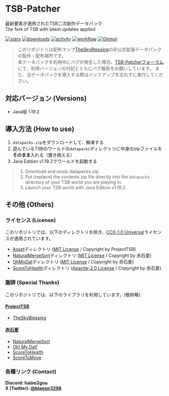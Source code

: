 # TSB-Patcher

最新要素が適用されたTSB二次創作データパック  
The fork of TSB with latest updates applied

[![stars](https://img.shields.io/github/stars/haiiro2gou/TSB-patcher?logo=github)](https://github.com/haiiro2gou/TSB-patcher/stargazers)
[![downloads](https://img.shields.io/github/downloads/haiiro2gou/TSB-patcher/total?logo=github)](https://github.com/haiiro2gou/TSB-patcher/releases/latest)
[![activity](https://img.shields.io/github/commit-activity/m/haiiro2gou/TSB-patcher?label=commit&logo=github)](https://github.com/haiiro2gou/TSB-patcher/commits/master)
[![workflow](https://img.shields.io/github/actions/workflow/status/haiiro2gou/TSB-patcher/datapack-linter.yml?branch=master&label=linter)](https://github.com/haiiro2gou/TSB-patcher/actions?query=workflow%3Alint-datapack)
[![Gitmoji](https://img.shields.io/badge/gitmoji-%20😜%20😍-FFDD67.svg)](https://gitmoji.carloscuesta.me/)

> このリポジトリは配布マップ[TheSkyBlessing](https://github.com/ProjectTSB/TheSkyBlessing)の非公式拡張データパックの製作・配布場所です。  
> 本データパックを利用中にバグが発生した場合、[TSB-Patcherフォーラム](https://discordapp.com/channels/742465492861845564/1080539174697963651/1080539174697963651)にて、利用バージョンの付記とともにバグ報告をお願いしています。
> また、当データパックを導入する際はバックアップを忘れずに実行してください。

## 対応バージョン (Versions)

- Java版 1.19.2

## 導入方法 (How to use)

1. `datapacks.zip`をダウンロードして、解凍する
2. 遊んでいるTSBのワールドの`datapacks`ディレクトリに中身のzipファイルを**そのまま**入れる（置き換える）
3. Java Edition v1.19.2でワールドを起動する

> 1. Download and unzip datapacks.zip.
> 2. Put (replace) the contents zip file directly into the `datapacks` directory of your TSB world you are playing in.
> 3. Launch your TSB world with Java Edition v1.19.2.

## その他 (Others)

### ライセンス (License)

このリポジトリでは、以下のディレクトリを除き、[CC0-1.0 Universal](LICENSE)ライセンスが適用されています。

- [Asset](Asset/data/asset/functions)ディレクトリ ([MIT License](https://github.com/ProjectTSB/Asset/blob/master/Asset/LICENSE) / Copyright by ProjectTSB)
- [NaturalMergeSort](https://github.com/Ai-Akaishi/NaturalMergeSort)ディレクトリ ([MIT License](https://github.com/haiiro2gou/TSB-Patcher/blob/master/NaturalMergeSort/LICENSE) / Copyright by 赤石愛)
- [OhMyDat](https://github.com/Ai-Akaishi/OhMyDat)ディレクトリ ([MIT License](https://github.com/haiiro2gou/TSB-Patcher/blob/master/OhMyDat/LICENSE) / Copyright by 赤石愛)
- [ScoreToHealth](https://github.com/Ai-Akaishi/ScoreToHealth)ディレクトリ ([Apache-2.0 License](https://github.com/haiiro2gou/TSB-Patcher/blob/master/ScoreToHealth/LICENSE) / Copyright by 赤石愛)

### 謝辞 (Special Thanks)

このリポジトリでは、以下のライブラリを利用しています。(敬称略)

#### [ProjectTSB](https://github.com/ProjectTSB)

- [TheSkyBlessing](https://github.com/ProjectTSB/TheSkyBlessing)

#### [赤石愛](https://twitter.com/AiAkaishi)

- [NaturalMergeSort](https://github.com/Ai-Akaishi/NaturalMergeSort)
- [Oh! My Dat!](https://github.com/Ai-Akaishi/OhMyDat)
- [ScoreToHealth](https://github.com/Ai-Akaishi/ScoreToHealth)
- [ScoreToMove](https://github.com/Ai-Akaishi/ScoreToMove)

### 各種リンク (Contact)

**Discord: haiiro2gou**  
**X (Twitter): [@blanoir3298](https://x.com/blanoir3298)**  
